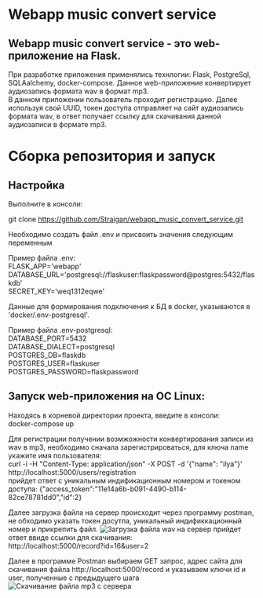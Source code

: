 # Webapp music convert service

##  Webapp music convert service - это web-приложение на Flask.

При разработке приложения применялись технлогии: Flask, PostgreSql, SQLAalchemy, docker-compose.
Данное web-приложение конвертирует аудиозапись формата wav в формат mp3.    
В данном приложении пользователь проходит регистрацию. Далее используя свой UUID, токен доступа отправляет на сайт
аудиозапись формата wav, в ответ получает ссылку для скачивания данной аудиозаписи в формате mp3.

# Сборка репозитория и запуск

## Настройка

Выполните в консоли:

git clone https://github.com/Straigan/webapp_music_convert_service.git

Необходимо создать файл .env и присвоить значения следующим переменным  

Пример файла .env:  
FLASK_APP='webapp'  
DATABASE_URL='postgresql://flaskuser:flaskpassword@postgres:5432/flaskdb'  
SECRET_KEY='weq1312eqwe'

Данные для формирования подключения к БД в docker, указываются в 'docker/.env-postgresql'.  

Пример файла .env-postgresql:  
DATABASE_PORT=5432  
DATABASE_DIALECT=postgresql  
POSTGRES_DB=flaskdb  
POSTGRES_USER=flaskuser  
POSTGRES_PASSWORD=flaskpassword  

## Запуск web-приложения на ОС Linux:

Находясь в корневой директории проекта, введите в консоли:  
docker-compose up  

Для регистрации получении возмжожности конвертирования записи из wav в mp3,
необходимо сначала зарегистрироваться, для ключа name укажите имя пользователя:  
curl -i -H "Content-Type: application/json" -X POST -d '{"name": "ilya"}' http://localhost:5000/users/registration  
прийдет ответ с уникальным индификационным номером и токеном доступа:
{"access_token":"11e14a6b-b091-4490-b114-82ce78781dd0","id":2}  

Далее загрузка файла на сервер происходит через программу postman,
не обходимо указать токен досутпа, уникальный индификкационный номер и прикрепить файл.
![Загрузка файла wav на сервер](docs/1.jpg)
прийдет ответ ввиде ссылки для скачивания:  
http://localhost:5000/record?id=16&user=2

Далее в программе Postman выбираем GET запрос, адрес сайта для скачивания файла http://localhost:5000/record и 
указываем ключи id и user, полученные с предыдущего шага
![Скачивание файла mp3 c сервера](docs/2.jpg)